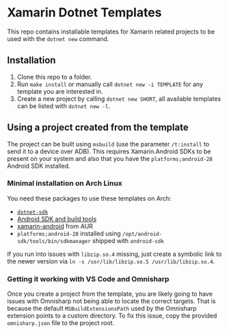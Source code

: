 # Xamarin Dotnet Templates
This repo contains installable templates for Xamarin related projects to be used with the `dotnet new` command.

## Installation
1. Clone this repo to a folder.
1. Run `make install` or manually call `dotnet new -i TEMPLATE` for any template you are interested in.
1. Create a new project by calling `dotnet new SHORT`, all available templates can be listed with `dotnet new -l`.

## Using a project created from the template
The project can be built using `msbuild` (use the parameter `/t:install` to send it to a device over ADB). This requires Xamarin.Android SDKs to be present on your system and also that you have the `platforms;android-28` Android SDK installed. 

### Minimal installation on Arch Linux
You need these packages to use these templates on Arch:
- [`dotnet-sdk`](https://www.archlinux.org/packages/community/x86_64/dotnet-sdk/)
- [Android SDK and build tools](https://wiki.archlinux.org/index.php/Android#SDK_packages)
- [xamarin-android](https://aur.archlinux.org/packages/xamarin-android/) from AUR
- `platforms;android-28` installed using `/opt/android-sdk/tools/bin/sdkmanager` shipped with `android-sdk`

If you run into issues with `libzip.so.4` missing, just create a symbolic link to the newer version via `ln -s /usr/lib/libzip.so.5 /usr/lib/libzip.so.4`.

### Getting it working with VS Code and Omnisharp
Once you create a project from the template, you are likely going to have issues with Omnisharp not being able to locate the correct targets. That is because the default `MSBuildExtensionsPath` used by the Omnisharp extension points to a custom directory. To fix this issue, copy the provided `omnisharp.json` file to the project root.